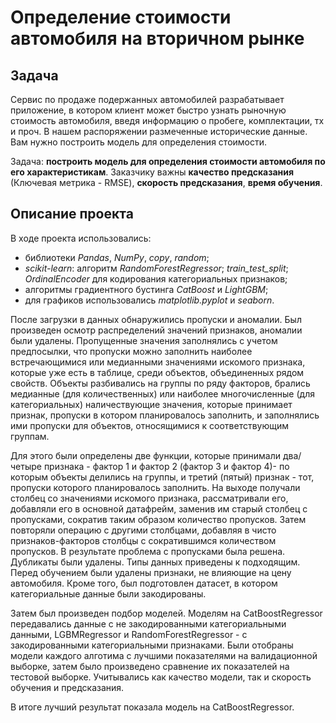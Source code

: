 # Определение стоимости автомобиля на вторичном рынке

## Задача
Сервис по продаже подержанных автомобилей разрабатывает приложение, в котором клиент может быстро узнать рыночную стоимость автомобиля, введя информацию о пробеге, комплектации, тх и проч. В нашем распоряжении размеченные исторические данные. Вам нужно построить модель для определения стоимости. 

Задача: __построить модель для определения стоимости автомобиля по его характеристикам__. Заказчику важны __качество предсказания__ (Ключевая метрика - RMSE), __скорость предсказания__, __время обучения__.

## Описание проекта
В ходе проекта использовались:
- библиотеки *Pandas*, *NumPy*, *copy*, *random*;
- *scikit-learn*: алгоритм *RandomForestRegressor*; *train_test_split*; *OrdinalEncoder* для кодирования категориальных признаков;
- алгоритмы градиентного бустинга *CatBoost* и *LightGBM*;
- для графиков использовались *matplotlib.pyplot* и *seaborn*.

После загрузки в данных обнаружились пропуски и аномалии. Был произведен осмотр распределений значений признаков, аномалии были удалены. Пропущенные значения заполнялись с учетом предпосылки, что пропуски можно заполнить наиболее встречающимися или медианными значениями искомого признака, которые уже есть в таблице, среди объектов, объединенных рядом свойств. Объекты разбивались на группы по ряду факторов, брались медианные (для количественных) или наиболее многочисленные (для категориальных) наличествующие значения, которые принимает признак, пропуски в котором планировалось заполнить, и заполнялись ими пропуски для объектов, относящимися к соответствующим группам.  

Для этого были определены две функции, которые принимали два/четыре признака - фактор 1 и фактор 2 (фактор 3 и фактор 4)- по которым объекты делились на группы, и третий (пятый) признак - тот, пропуски которого планировалось заполнить. 
На выходе получали столбец со значениями искомого признака, рассматривали его, добавляли его в основной датафрейм, заменив им старый столбец с пропусками, сократив таким образом количество пропусков. Затем повторяли операцию с другими столбцами, добавляя в чисто признаков-факторов столбцы с сократившимся количеством пропусков. В результате проблема с пропусками была решена.
Дубликаты были удалены. Типы данных приведены к подходящим.
Перед обучением были удалены признаки, не влияющие на цену автомобиля. Кроме того, был подготовлен датасет, в котором категориальные данные были закодированы. 

Затем был произведен подбор моделей. Моделям на CatBoostRegressor передавались данные с не закодированными категориальными данными, LGBMRegressor и RandomForestRegressor - с закодированными категориальными признаками. Были отобраны модели каждого алготима с лучшими показателями на валидационной выборке, затем было произведено сравнение их показателей на тестовой выборке. Учитывались как качество модели, так и скорость обучения и предсказания.

В итоге лучший результат показала модель на CatBoostRegressor. 







